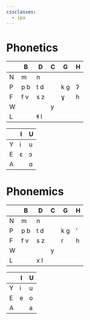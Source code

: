 ```yaml
---
cssclasses:
  - ipa
---
```


# Phonetics
|   | B   | D   | C | G   | H |
|---|-----|-----|---|-----|---|
| N | m   | n   |   |     |   |
| P | p b | t d |   | k g | ʔ |
| F | f v | s z |   | ɣ   | h |
| W |     |     | y |     |   |
| L |     | ɬ l |   |     |   |

|     | I   | U   |
| --- | --- | --- |
| Y   | i   | u   |
| E   | ɛ   | ɔ   |
| A   |     | ɑ   |

# Phonemics
|     | B   | D   | C   | G   | H   |
| --- | --- | --- | --- | --- | --- |
| N   | m   | n   |     |     |     |
| P   | p b | t d |     | k g | '   |
| F   | f v | s z |     | r |   h  |
| W   |     |     | y   |     |     |
| L   |     | x l |     |     |     |

|     | I   | U   |
| --- | --- | --- |
| Y   | i   | u   |
| E   | e   | o   |
| A   |     | a   |
